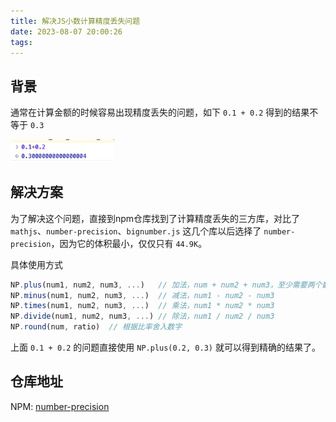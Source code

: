 ```yaml
---
title: 解决JS小数计算精度丢失问题
date: 2023-08-07 20:00:26
tags:
---
```


## 背景

通常在计算金额的时候容易出现精度丢失的问题，如下 `0.1 + 0.2` 得到的结果不等于 `0.3`

<div align=left>
<img src="/images/js_float_calc.png" width="33%" />
</div>

## 解决方案

为了解决这个问题，直接到npm仓库找到了计算精度丢失的三方库，对比了 `mathjs`、`number-precision`、`bignumber.js` 这几个库以后选择了 `number-precision`，因为它的体积最小，仅仅只有 `44.9K`。

具体使用方式

```js
NP.plus(num1, num2, num3, ...)   // 加法，num + num2 + num3，至少需要两个数字。
NP.minus(num1, num2, num3, ...)  // 减法，num1 - num2 - num3
NP.times(num1, num2, num3, ...)  // 乘法，num1 * num2 * num3
NP.divide(num1, num2, num3, ...) // 除法，num1 / num2 / num3
NP.round(num, ratio)  // 根据比率舍入数字
```

上面 `0.1 + 0.2` 的问题直接使用 `NP.plus(0.2, 0.3)` 就可以得到精确的结果了。

## 仓库地址

NPM: [number-precision](https://www.npmjs.com/package/number-precision)